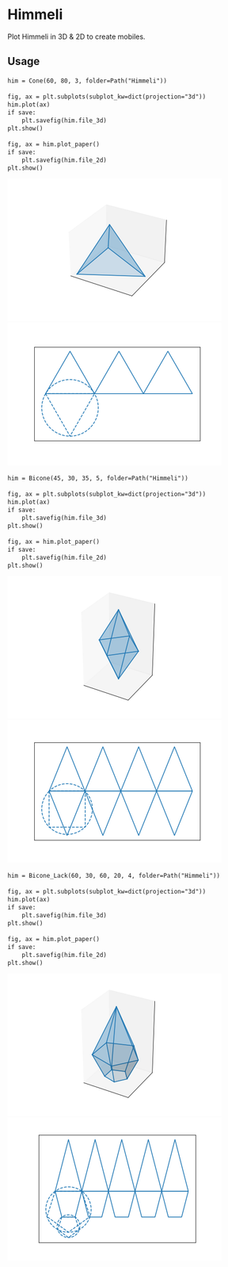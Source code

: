 # Himmeli
Plot Himmeli in 3D &amp; 2D to create  mobiles. 

## Usage

```
him = Cone(60, 80, 3, folder=Path("Himmeli"))

fig, ax = plt.subplots(subplot_kw=dict(projection="3d"))
him.plot(ax)
if save:
    plt.savefig(him.file_3d)
plt.show()

fig, ax = him.plot_paper()
if save:
    plt.savefig(him.file_2d)
plt.show()
```

![Cone-3D](demo/Cone-3D.png)
![Cone-2D](demo/Cone-2D.png)

```
him = Bicone(45, 30, 35, 5, folder=Path("Himmeli"))

fig, ax = plt.subplots(subplot_kw=dict(projection="3d"))
him.plot(ax)
if save:
    plt.savefig(him.file_3d)
plt.show()

fig, ax = him.plot_paper()
if save:
    plt.savefig(him.file_2d)
plt.show()
```

![Bicone-3D](demo/Bicone-3D.png)
![Bicone-2D](demo/Bicone-2D.png)

```
him = Bicone_Lack(60, 30, 60, 20, 4, folder=Path("Himmeli"))

fig, ax = plt.subplots(subplot_kw=dict(projection="3d"))
him.plot(ax)
if save:
    plt.savefig(him.file_3d)
plt.show()

fig, ax = him.plot_paper()
if save:
    plt.savefig(him.file_2d)
plt.show()
```

![Bicone_Lack-3D](demo/Bicone_Lack-3D.png)
![Bicone_Lack-2D](demo/Bicone_Lack-2D.png)